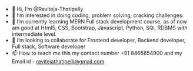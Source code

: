 - 👋 Hi, I’m @Raviteja-Thatipelly
- 👀 I’m interested in doing coding, problem solving, cracking challenges.
- 🌱 I’m currently learning MERN Full stack development course, as of now am good at Html5, CSS, Bootstrap, Javascript, Python, SQl, RDBMS with intermediate level.
- 💞️ I’m looking to collaborate for Frontend developer, Backend developer, Full stack, Software developer
- 📫 How to reach me this my contact number +91 8465854900 and my Email id - ravitejathatipelli@gmail.com

<!---
Raviteja-Thatipelly/Raviteja-Thatipelly is a ✨ special ✨ repository because its `README.md` (this file) appears on your GitHub profile.
You can click the Preview link to take a look at your changes.
--->
